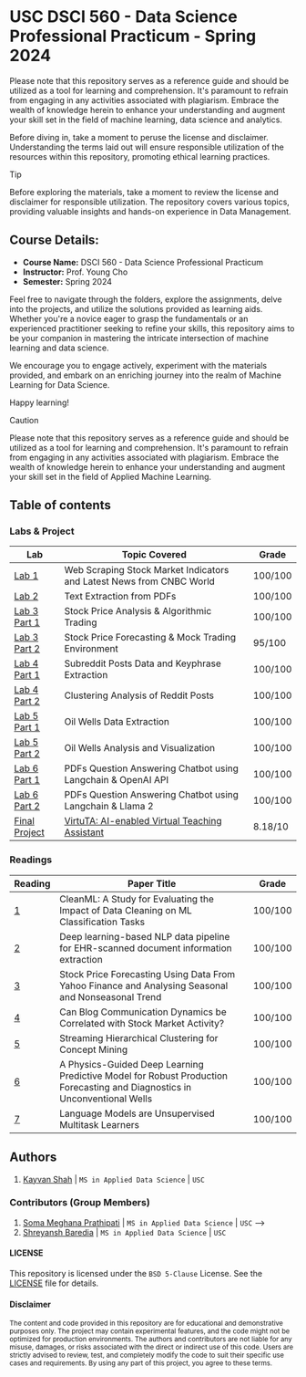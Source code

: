 # USC DSCI 560 - Data Science Professional Practicum - Spring 2024
Please note that this repository serves as a reference guide and should be utilized as a tool for learning and comprehension. It's paramount to refrain from engaging in any activities associated with plagiarism. Embrace the wealth of knowledge herein to enhance your understanding and augment your skill set in the field of machine learning, data science and analytics.

Before diving in, take a moment to peruse the license and disclaimer. Understanding the terms laid out will ensure responsible utilization of the resources within this repository, promoting ethical learning practices.

> [!TIP]
> Before exploring the materials, take a moment to review the license and disclaimer for responsible utilization. The repository covers various topics, providing valuable insights and hands-on experience in Data Management.

## Course Details:
- **Course Name:** DSCI 560 - Data Science Professional Practicum
- **Instructor:** Prof. Young Cho
- **Semester:** Spring 2024

Feel free to navigate through the folders, explore the assignments, delve into the projects, and utilize the solutions provided as learning aids. Whether you're a novice eager to grasp the fundamentals or an experienced practitioner seeking to refine your skills, this repository aims to be your companion in mastering the intricate intersection of machine learning and data science.

We encourage you to engage actively, experiment with the materials provided, and embark on an enriching journey into the realm of Machine Learning for Data Science.

Happy learning!

> [!CAUTION]
> Please note that this repository serves as a reference guide and should be utilized as a tool for learning and comprehension. It's paramount to refrain from engaging in any activities associated with plagiarism. Embrace the wealth of knowledge herein to enhance your understanding and augment your skill set in the field of Applied Machine Learning.

## Table of contents
### Labs & Project
|  Lab  |  Topic Covered | Grade |
|-------|--------------------------|--------|
| [Lab 1](/lab1/) | Web Scraping Stock Market Indicators and Latest News from CNBC World | 100/100 |
| [Lab 2](/lab2/) | Text Extraction from PDFs | 100/100 |
| [Lab 3 Part 1](/lab3-part1/) | Stock Price Analysis & Algorithmic Trading | 100/100 |
| [Lab 3 Part 2](/lab3-part2/) | Stock Price Forecasting & Mock Trading Environment | 95/100 |
| [Lab 4 Part 1](/lab4-part1/) | Subreddit Posts Data and Keyphrase Extraction | 100/100 |
| [Lab 4 Part 2](/lab4-part2/) | Clustering Analysis of Reddit Posts | 100/100 |
| [Lab 5 Part 1](/lab5-part1/) | Oil Wells Data Extraction | 100/100 |
| [Lab 5 Part 2](/lab5-part2/) | Oil Wells Analysis and Visualization | 100/100 |
| [Lab 6 Part 1](/lab6-part1/) | PDFs Question Answering Chatbot using Langchain & OpenAI API | 100/100 |
| [Lab 6 Part 2](/lab6-part2/) | PDFs Question Answering Chatbot using Langchain & Llama 2 | 100/100 |
| [Final Project](/final-project/) | [VirtuTA: AI-enabled Virtual Teaching Assistant](https://github.com/KayvanShah1/VirtuTA)  | 8.18/10 |

### Readings
| Reading  | Paper Title | Grade |
| --------- | ----------- | ------- |
| [1](/reading1/) | CleanML: A Study for Evaluating the Impact of Data Cleaning on ML Classification Tasks | 100/100 |
| [2](/reading2/) | Deep learning-based NLP data pipeline for EHR-scanned document information extraction | 100/100 |
| [3](/reading3/) | Stock Price Forecasting Using Data From Yahoo Finance and Analysing Seasonal and Nonseasonal Trend | 100/100 |
| [4](/reading4/) | Can Blog Communication Dynamics be Correlated with Stock Market Activity? | 100/100 |
| [5](/reading5/) | Streaming Hierarchical Clustering for Concept Mining | 100/100 |
| [6](/reading6/) | A Physics-Guided Deep Learning Predictive Model for Robust Production Forecasting and Diagnostics in Unconventional Wells | 100/100 |
| [7](/reading7/) | Language Models are Unsupervised Multitask Learners | 100/100 |

## Authors
1. [Kayvan Shah](https://github.com/KayvanShah1) | `MS in Applied Data Science` | `USC`

### Contributors (Group Members)
1. [Soma Meghana Prathipati](https://www.linkedin.com/in/soma-meghana-p-/) | `MS in Applied Data Science` | `USC` -->
1. [Shreyansh Baredia](https://github.com/SHREYANSH-BARDIA) | `MS in Applied Data Science` | `USC`

#### LICENSE
This repository is licensed under the `BSD 5-Clause` License. See the [LICENSE](LICENSE) file for details.

#### Disclaimer

<sub>
The content and code provided in this repository are for educational and demonstrative purposes only. The project may contain experimental features, and the code might not be optimized for production environments. The authors and contributors are not liable for any misuse, damages, or risks associated with the direct or indirect use of this code. Users are strictly advised to review, test, and completely modify the code to suit their specific use cases and requirements. By using any part of this project, you agree to these terms.
</sub>
